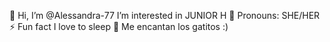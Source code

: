 👋 Hi, I’m @Alessandra-77
   I’m interested in JUNIOR H 💞️
 Pronouns: SHE/HER
⚡ Fun fact I love to sleep 💞️
Me encantan los gatitos :) 

<!---
Alessandra-77/Alessandra-77 is a ✨ special ✨ repository because its `README.md` (this file) appears on your GitHub profile.
You can click the Preview link to take a look at your changes.
--->
